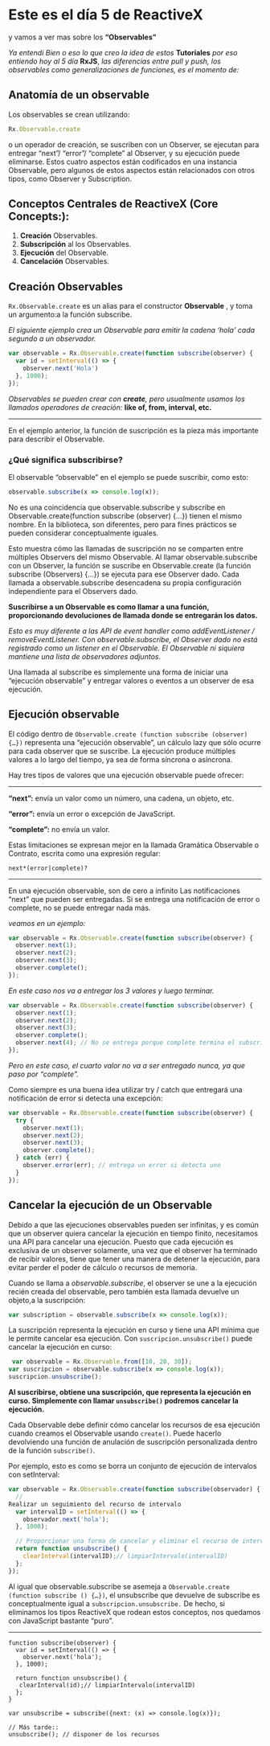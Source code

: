 # Este es el día 5 de ReactiveX

 y vamos a ver mas sobre los **“Observables”**
 
 *Ya entendi Bien o eso lo que creo la idea de estos* **Tutoriales** *por eso entiendo hoy al 5 día* **RxJS**, *las diferencias entre pull y push, los observables como generalizaciones de funciones, es el momento de:*

## Anatomía de un observable

Los observables se crean utilizando: 
```javascript
Rx.Observable.create
```
 o un operador de creación, se suscriben con un Observer, se ejecutan para entregar “next”/ “error”/ “complete” al Observer, y su ejecución puede eliminarse. Estos cuatro aspectos están codificados en una instancia Observable, pero algunos de estos aspectos están relacionados con otros tipos, como Observer y Subscription.
 ## Conceptos Centrales de ReactiveX (Core Concepts:):
 
 1. **Creación** Observables.
 2. **Subscripción** al los Observables.
 3. **Ejecución** del Observable.
 4. **Cancelación** Observables.
 
 ## Creación Observables
```Rx.Observable.create``` es un alias para el constructor **Observable** , y toma un argumento:a la función subscribe.

*El siguiente ejemplo crea un Observable para emitir la cadena ‘hola’ cada segundo a un observador.*
```javascript
var observable = Rx.Observable.create(function subscribe(observer) {
  var id = setInterval(() => {
    observer.next('Hola')
  }, 1000);
});
```


*Observables se pueden crear con **create**, pero usualmente usamos los llamados operadores de creación:* **like of, from, interval, etc.**

****
En el ejemplo anterior, la función de suscripción es la pieza más importante para describir el Observable.

### ¿Qué significa subscribirse?

El observable “observable” en el ejemplo se puede suscribir, como esto:

```js
observable.subscribe(x => console.log(x));
```
No es una coincidencia que observable.subscribe y subscribe en Observable.create(function subscribe (observer) {…}) tienen el mismo nombre.
 En la biblioteca, son diferentes, pero para fines prácticos se pueden considerar conceptualmente iguales.

 Esto muestra cómo las llamadas de suscripción no se comparten entre múltiples Observers del mismo Observable. Al llamar observable.subscribe con un Observer, la función se suscribe en Observable.create (la función subscribe (Observers) {…}) se ejecuta para ese Observer dado. Cada llamada a observable.subscribe desencadena su propia configuración independiente para el Observers dado.

 **Suscribirse a un Observable es como llamar a una función, proporcionando devoluciones de llamada donde se entregarán los datos.**

 *Esto es muy diferente a las API de event handler como addEventListener / removeEventListener. Con observable.subscribe, el Observer dado no está registrado como un listener en el Observable. El Observable ni siquiera mantiene una lista de observadores adjuntos.*
 
 Una llamada al subscribe es simplemente una forma de iniciar una “ejecución observable” y entregar valores o eventos a un observer de esa ejecución.

 ## Ejecución observable

 El código dentro de ```
 Observable.create (function subscribe (observer) {…}) ```  representa una “ejecución observable”, un cálculo lazy que sólo ocurre para cada observer que se suscribe. La ejecución produce múltiples valores a lo largo del tiempo, ya sea de forma síncrona o asíncrona.
 
 Hay tres tipos de valores que una ejecución observable puede ofrecer:
 ***

 **“next”:** envía un valor como un número, una cadena, un objeto, etc.

**“error”:** envía un error o excepción de JavaScript.

**“complete”:** no envía un valor.

Estas limitaciones se expresan mejor en la llamada Gramática Observable o Contrato, escrita como una expresión regular:
```regx
next*(error|complete)?
```
****
En una ejecución observable, son de cero a infinito Las notificaciones “next” que pueden ser entregadas. Si se entrega una notificación de error o complete, no se puede entregar nada más.

*veamos en un ejemplo:*

```js
var observable = Rx.Observable.create(function subscribe(observer) {
  observer.next(1);
  observer.next(2);
  observer.next(3);
  observer.complete();
});
```
*En este caso nos va a entregar los 3 valores y luego terminar.*

```js
var observable = Rx.Observable.create(function subscribe(observer) {
  observer.next(1);
  observer.next(2);
  observer.next(3);
  observer.complete();
  observer.next(4); // No se entrega porque complete termina el subscribe
});
```
*Pero en este caso, el cuarto valor no va a ser entregado nunca, ya que paso por “complete”.*

Como siempre es una buena idea utilizar try / catch que entregará una notificación de error si detecta una excepción:

```js
var observable = Rx.Observable.create(function subscribe(observer) {
  try {
    observer.next(1);
    observer.next(2);
    observer.next(3);
    observer.complete();
  } catch (err) {
    observer.error(err); // entrega un error si detecta uno
  }
});
```
## Cancelar la ejecución de un Observable

Debido a que las ejecuciones observables pueden ser infinitas, y es común que un observer quiera cancelar la ejecución en tiempo finito, necesitamos una API para cancelar una ejecución. Puesto que cada ejecución es exclusiva de un observer solamente, una vez que el observer ha terminado de recibir valores, tiene que tener una manera de detener la ejecución, para evitar perder el poder de cálculo o recursos de memoria.

Cuando se llama a *observable.subscribe*, el observer se une a la ejecución recién creada del observable, pero también esta llamada devuelve un objeto,a la suscripción:

```js
var subscription = observable.subscribe(x => console.log(x));
```
La suscripción representa la ejecución en curso y tiene una API mínima que le permite cancelar esa ejecución. Con ```suscripcion.unsubscribe()```
 puede cancelar la ejecución en curso:

```js
 var observable = Rx.Observable.from([10, 20, 30]);
var suscripcion = observable.subscribe(x => console.log(x));
suscripcion.unsubscribe();
```
**Al suscribirse, obtiene una suscripción, que representa la ejecución en curso. Simplemente con llamar ```unsubscribe()``` podremos cancelar la ejecución.**

Cada Observable debe definir cómo cancelar los recursos de esa ejecución cuando creamos el Observable usando ```create()```. Puede hacerlo devolviendo una función de anulación de suscripción personalizada dentro de la función ```subscribe()```.

Por ejemplo, esto es como se borra un conjunto de ejecución de intervalos con setInterval:

```js
var observable = Rx.Observable.create(function subscribe(observador) {
  // 
Realizar un seguimiento del recurso de intervalo
  var intervalID = setInterval(() => {
    observador.next('hola');
  }, 1000);

  // Proporcionar una forma de cancelar y eliminar el recurso de intervalo.
  return function unsubscribe() {
    clearInterval(intervalID);// limpiarIntervalo(intervalID)
  };
});

```

Al igual que observable.subscribe se asemeja a ```Observable.create (function subscribe () {…})```, el unsubscribe que devuelve de subscribe es conceptualmente igual a ```subscripcion.unsubscribe.``` De hecho, si eliminamos los tipos ReactiveX que rodean estos conceptos, nos quedamos con JavaScript bastante “puro”.
***

```
function subscribe(observer) {
  var id = setInterval(() => {
    observer.next('hola');
  }, 1000);

  return function unsubscribe() {
   clearInterval(id);// limpiarIntervalo(intervalID)
  };
}

var unsubscribe = subscribe({next: (x) => console.log(x)});

// Más tarde::
unsubscribe(); // disponer de los recursos

```


